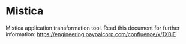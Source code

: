 # Mistica
Mistica application transformation tool. Read this document for further information: https://engineering.paypalcorp.com/confluence/x/1XBiE
